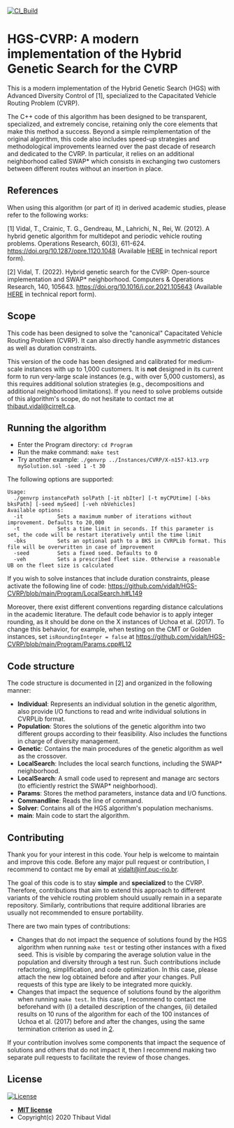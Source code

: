 
[![CI_Build](https://github.com/vidalt/HGS-CVRP/actions/workflows/CI_Build.yml/badge.svg)](https://github.com/vidalt/HGS-CVRP/actions/workflows/CI_Build.yml)

# HGS-CVRP: A modern implementation of the Hybrid Genetic Search for the CVRP

This is a modern implementation of the Hybrid Genetic Search (HGS) with Advanced Diversity Control of [1], specialized to the Capacitated Vehicle Routing Problem (CVRP).

The C++ code of this algorithm has been designed to be transparent, specialized, and extremely concise, retaining only the core elements that make this method a success.
Beyond a simple reimplementation of the original algorithm, this code also includes speed-up strategies and methodological improvements learned over the past decade of research and dedicated to the CVRP.
In particular, it relies on an additional neighborhood called SWAP* which consists in exchanging two customers between different routes without an insertion in place.

## References

When using this algorithm (or part of it) in derived academic studies, please refer to the following works:

[1] Vidal, T., Crainic, T. G., Gendreau, M., Lahrichi, N., Rei, W. (2012). 
A hybrid genetic algorithm for multidepot and periodic vehicle routing problems. Operations Research, 60(3), 611-624. 
https://doi.org/10.1287/opre.1120.1048 (Available [HERE](https://w1.cirrelt.ca/~vidalt/papers/HGS-CIRRELT-2011.pdf) in technical report form).

[2] Vidal, T. (2022). Hybrid genetic search for the CVRP: Open-source implementation and SWAP* neighborhood. Computers & Operations Research, 140, 105643.
https://doi.org/10.1016/j.cor.2021.105643 (Available [HERE](https://arxiv.org/abs/2012.10384) in technical report form).

## Scope

This code has been designed to solve the "canonical" Capacitated Vehicle Routing Problem (CVRP).
It can also directly handle asymmetric distances as well as duration constraints.

This version of the code has been designed and calibrated for medium-scale instances with up to 1,000 customers. 
It is **not** designed in its current form to run very-large scale instances (e.g., with over 5,000 customers), as this requires additional solution strategies (e.g., decompositions and additional neighborhood limitations).
If you need to solve problems outside of this algorithm's scope, do not hesitate to contact me at <thibaut.vidal@cirrelt.ca>.

## Running the algorithm

* Enter the Program directory: `cd Program`
* Run the make command: `make test`
* Try another example: `./genvrp ../Instances/CVRP/X-n157-k13.vrp mySolution.sol -seed 1 -t 30`

The following options are supported:
```
Usage:
  ./genvrp instancePath solPath [-it nbIter] [-t myCPUtime] [-bks bksPath] [-seed mySeed] [-veh nbVehicles]
Available options:
  -it           Sets a maximum number of iterations without improvement. Defaults to 20,000
  -t            Sets a time limit in seconds. If this parameter is set, the code will be restart iteratively until the time limit
  -bks          Sets an optional path to a BKS in CVRPLib format. This file will be overwritten in case of improvement 
  -seed         Sets a fixed seed. Defaults to 0     
  -veh          Sets a prescribed fleet size. Otherwise a reasonable UB on the fleet size is calculated
```

If you wish to solve instances that include duration constraints, please activate the following line of code: https://github.com/vidalt/HGS-CVRP/blob/main/Program/LocalSearch.h#L149

Moreover, there exist different conventions regarding distance calculations in the academic literature.
The default code behavior is to apply integer rounding, as it should be done on the X instances of Uchoa et al. (2017).
To change this behavior, for example, when testing on the CMT or Golden instances, set `isRoundingInteger = false` at https://github.com/vidalt/HGS-CVRP/blob/main/Program/Params.cpp#L12

## Code structure

The code structure is documented in [2] and organized in the following manner:
* **Individual**: Represents an individual solution in the genetic algorithm, also provide I/O functions to read and write individual solutions in CVRPLib format.
* **Population**: Stores the solutions of the genetic algorithm into two different groups according to their feasibility. Also includes the functions in charge of diversity management.
* **Genetic**: Contains the main procedures of the genetic algorithm as well as the crossover.
* **LocalSearch**: Includes the local search functions, including the SWAP* neighborhood.
* **LocalSearch**: A small code used to represent and manage arc sectors (to efficiently restrict the SWAP* neighborhood).
* **Params**: Stores the method parameters, instance data and I/O functions.
* **Commandline**: Reads the line of command.
* **Solver**: Contains all of the HGS algorithm's population mechanisms.
* **main**: Main code to start the algorithm.

## Contributing

Thank you for your interest in this code.
Your help is welcome to maintain and improve this code.
Before any major pull request or contribution, I recommend to contact me by email at <vidalt@inf.puc-rio.br>.

The goal of this code is to stay **simple** and **specialized** to the CVRP. 
Therefore, contributions that aim to extend this approach to different variants of the vehicle routing problem should usually remain in a separate repository.
Similarly, contributions that require additional libraries are usually not recommended to ensure portability.

There are two main types of contributions:
* Changes that do not impact the sequence of solutions found by the HGS algorithm when running `make test` or testing other instances with a fixed seed. This is visible by comparing the average solution value in the population and diversity through a test run.
Such contributions include refactoring, simplification, and code optimization. In this case, please attach the new log obtained before and after your changes. Pull requests of this type are likely to be integrated more quickly.
* Changes that impact the sequence of solutions found by the algorithm when running `make test`. 
In this case, I recommend to contact me beforehand with (i) a detailed description of the changes, (ii) detailed results on 10 runs of the algorithm for each of the 100 instances of Uchoa et al. (2017) before and after the changes, using the same termination criterion as used in [2](https://arxiv.org/abs/2012.10384).

If your contribution involves some components that impact the sequence of solutions and others that do not impact it, then I recommend making two separate pull requests to facilitate the review of those changes.

## License

[![License](http://img.shields.io/:license-mit-blue.svg?style=flat-square)](http://badges.mit-license.org)

- **[MIT license](http://opensource.org/licenses/mit-license.php)**
- Copyright(c) 2020 Thibaut Vidal




